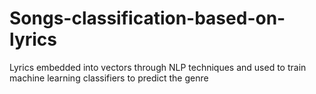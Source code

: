 # Songs-classification-based-on-lyrics
Lyrics embedded into vectors through NLP techniques and used to train machine learning classifiers to predict the genre
